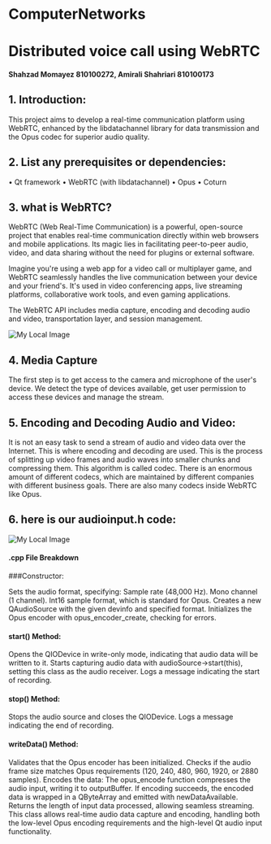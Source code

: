 # ComputerNetworks
# Distributed voice call using WebRTC
#### Shahzad Momayez 810100272, Amirali Shahriari 810100173

## 1. Introduction:
This project aims to develop a real-time communication platform using WebRTC, enhanced by the libdatachannel library for data transmission and the Opus codec for superior audio quality.

## 2. List any prerequisites or dependencies:
• Qt framework 
• WebRTC (with libdatachannel) 
• Opus
• Coturn

## 3. what is WebRTC?
WebRTC (Web Real-Time Communication) is a powerful, open-source project that enables real-time communication directly within web browsers and mobile applications. Its magic lies in facilitating peer-to-peer audio, video, and data sharing without the need for plugins or external software.

Imagine you're using a web app for a video call or multiplayer game, and WebRTC seamlessly handles the live communication between your device and your friend's. It's used in video conferencing apps, live streaming platforms, collaborative work tools, and even gaming applications.

The WebRTC API includes media capture, encoding and decoding audio and video, transportation layer, and session management.

![My Local Image](https://path-to-your-image.com/webRTC-1.png)


## 4. Media Capture
The first step is to get access to the camera and microphone of the user's device. We detect the type of devices available, get user permission to access these devices and manage the stream.

## 5. Encoding and Decoding Audio and Video:
It is not an easy task to send a stream of audio and video data over the Internet. This is where encoding and decoding are used. This is the process of splitting up video frames and audio waves into smaller chunks and compressing them. This algorithm is called codec. There is an enormous amount of different codecs, which are maintained by different companies with different business goals. There are also many codecs inside WebRTC like Opus.

## 6. here is our audioinput.h code:
![My Local Image](https://path-to-your-image.com/audioinputH.png)

#### .cpp File Breakdown
###Constructor:

Sets the audio format, specifying:
Sample rate (48,000 Hz).
Mono channel (1 channel).
Int16 sample format, which is standard for Opus.
Creates a new QAudioSource with the given devinfo and specified format.
Initializes the Opus encoder with opus_encoder_create, checking for errors.

#### start() Method:
Opens the QIODevice in write-only mode, indicating that audio data will be written to it.
Starts capturing audio data with audioSource->start(this), setting this class as the audio receiver.
Logs a message indicating the start of recording.

#### stop() Method:
Stops the audio source and closes the QIODevice.
Logs a message indicating the end of recording.

#### writeData() Method:
Validates that the Opus encoder has been initialized.
Checks if the audio frame size matches Opus requirements (120, 240, 480, 960, 1920, or 2880 samples).
Encodes the data:
The opus_encode function compresses the audio input, writing it to outputBuffer.
If encoding succeeds, the encoded data is wrapped in a QByteArray and emitted with newDataAvailable.
Returns the length of input data processed, allowing seamless streaming.
This class allows real-time audio data capture and encoding, handling both the low-level Opus encoding requirements and the high-level Qt audio input functionality.
